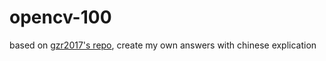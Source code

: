 # opencv-100
based on [gzr2017's repo](https://github.com/gzr2017/ImageProcessing100Wen/tree/master/Question_01_10), create my own answers with chinese explication
